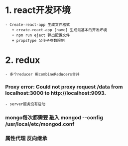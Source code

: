 # 1. react开发环境
    - Create-react-app 生成文件格式
       + create-react-app [name] 生成最基本的开发坏境
       + npm run eject 弹出配置文件
       + propsType 父传子参数限制
# 2. redux
    - 多个reducer 用combineReducers合并

### Proxy error: Could not proxy request /data from localhost:3000 to http://localhost:9093.
    - server服务没有启动

### mongo每次都需要 敲入 mongod --config /usr/local/etc/mongod.conf

### 属性代理 反向继承

